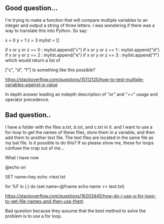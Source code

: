 <h2>Good question...</h2>

I'm trying to make a function that will compare multiple variables to an integer and output a string of three letters. I was wondering if there was a way to translate this into Python. So say:

x = 0
y = 1
z = 3
mylist = []

if x or y or z == 0 :
    mylist.append("c")
if x or y or z == 1 :
    mylist.append("d")
if x or y or z == 2 :
    mylist.append("e")
if x or y or z == 3 : 
    mylist.append("f")
which would return a list of

["c", "d", "f"]
Is something like this possible?

https://stackoverflow.com/questions/15112125/how-to-test-multiple-variables-against-a-value

In depth answer leading an indepth description of "or" and "==" usage and operator precedence. 


<h2>Bad question..</h2>

I have a folder with the files a.txt, b.txt, and c.txt in it. and I want to use a for-loop to get the names of these files, store them in a variable, and then add them to another text file. The text files are located in the same file as my bat file. Is it possible to do this? If so please show me, these for loops confuse the crap out of me...

What i have now

  @echo on

  SET name=hey
  echo >text.txt

  for %F in (*.*) do (set name=@fname
  echo name >> text.txt)
  
  https://stackoverflow.com/questions/16203445/how-do-i-use-a-for-loop-to-get-file-names-and-then-use-them
  
  Bad question because they assume that the best method to solve the problem is to use a for loop.
  
  
